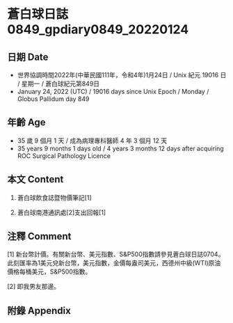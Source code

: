 [_metadata_:encoding]: - "utf-8"
[_metadata_:language]: - "zh-Hant-TW"
[_metadata_:fileformat]: - "markdown"
[_metadata_:MIME_type]: - "text/plain"
[_metadata_:markdown_version]: - "commonmark version 0.30"
[_metadata_:markdown_spec]: - "https://spec.commonmark.org/0.30/"

# 蒼白球日誌0849_gpdiary0849_20220124 #

## 日期 Date ##

* 世界協調時間2022年(中華民國111年，令和4年)1月24日 / Unix 紀元 19016 日 / 星期一 / 蒼白球紀元第849日
* January 24, 2022 (UTC) / 19016 days since Unix Epoch / Monday / Globus Pallidum day 849

## 年齡 Age ##

* 35 歲 9 個月 1 天 / 成為病理專科醫師 4 年 3 個月 12 天
* 35 years 9 months 1 days old / 4 years 3 months 12 days after acquiring ROC Surgical Pathology Licence

## 本文 Content ##

1. 蒼白球飲食誌暨物價筆記[1]

    
2. 蒼白球南港通訊處[2]支出回報[1]

    

## 注釋 Comment ##

[1] 新台幣計價。有關新台幣、美元指數、S&P500指數請參見蒼白球日誌0704。此刻匯率為1美元兌新台幣，美元指數，金價每盎司美元，西德州中級(WTI)原油價格每桶美元，S&P500指數。


[2] 即我男友那邊。



## 附錄 Appendix ##

